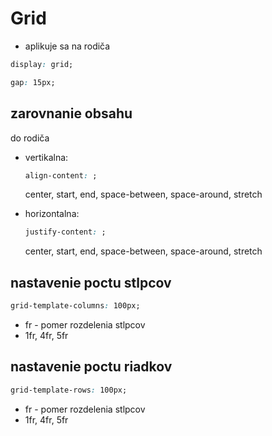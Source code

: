 # Grid

- aplikuje sa na rodiča

```css
display: grid;
```

```css
gap: 15px;
```
## zarovnanie obsahu
do rodiča
- vertikalna:
    ```css
    align-content: ;
    ```
    center, start, end, space-between, space-around, stretch

- horizontalna:
    ```css
    justify-content: ;
    ```
    center, start, end, space-between, space-around, stretch

## nastavenie poctu stlpcov

```css
grid-template-columns: 100px;
```

- fr - pomer rozdelenia stlpcov
- 1fr, 4fr, 5fr


## nastavenie poctu riadkov

```css
grid-template-rows: 100px;
```

- fr - pomer rozdelenia stlpcov
- 1fr, 4fr, 5fr
